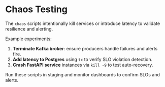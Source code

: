 # Chaos Testing

The `chaos` scripts intentionally kill services or introduce latency to validate resilience and alerting.

Example experiments:

1. **Terminate Kafka broker**: ensure producers handle failures and alerts fire.
2. **Add latency to Postgres** using `tc` to verify SLO violation detection.
3. **Crash FastAPI service** instances via `kill -9` to test auto-recovery.

Run these scripts in staging and monitor dashboards to confirm SLOs and alerts.
